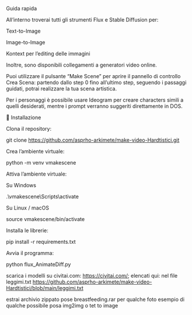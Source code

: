 Guida rapida

All’interno troverai tutti gli strumenti Flux e Stable Diffusion per:

Text-to-Image

Image-to-Image

Kontext per l’editing delle immagini

Inoltre, sono disponibili collegamenti a generatori video online.

Puoi utilizzare il pulsante “Make Scene” per aprire il pannello di controllo Crea Scena: partendo dallo step 0 fino all’ultimo step, seguendo i passaggi guidati, potrai realizzare la tua scena artistica.

Per i personaggi è possibile usare Ideogram per creare characters simili a quelli desiderati, mentre i prompt verranno suggeriti direttamente in DOS.

🚀 Installazione

Clona il repository:

git clone https://github.com/asprho-arkimete/make-video-Hardtistici.git


Crea l’ambiente virtuale:

python -m venv vmakescene


Attiva l’ambiente virtuale:

Su Windows

.\vmakescene\Scripts\activate


Su Linux / macOS

source vmakescene/bin/activate


Installa le librerie:

pip install -r requirements.txt


Avvia il programma:

python flux_AnimateDiff.py

scarica i modelli su civitai.com: https://civitai.com/; elencati qui: nel file leggimi.txt
https://github.com/asprho-arkimete/make-video-Hardtistici/blob/main/leggimi.txt

estrai archivio zippato pose breastfeeding.rar per qualche foto esempio di qualche possibile posa img2img o tet to image


